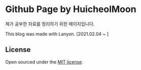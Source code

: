 # Github Page by HuicheolMoon

제가 공부한 자료를 정리하기 위한 페이지입니다.

This blog was made with Lanyon. [2021.02.04 ~ ]

## License

Open sourced under the [MIT license](LICENSE.md).
